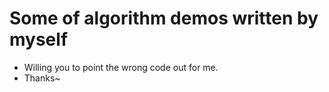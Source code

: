 # Some of algorithm demos written by myself
- Willing you to point the wrong code out for me.
- Thanks~
